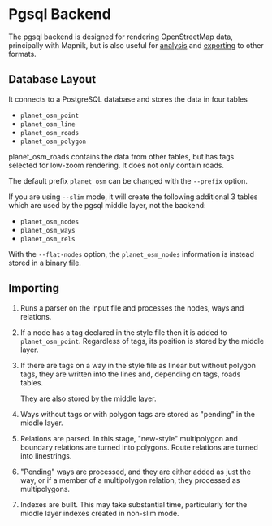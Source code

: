 # Pgsql Backend #

The pgsql backend is designed for rendering OpenStreetMap data, principally
with Mapnik, but is also useful for [analysis](docs/analysis.md) and
[exporting](docs/exporting.md) to other formats.

## Database Layout ##
It connects to a PostgreSQL database and stores the data in four tables

* ``planet_osm_point``
* ``planet_osm_line``
* ``planet_osm_roads``
* ``planet_osm_polygon``

planet_osm_roads contains the data from other tables, but has tags selected
for low-zoom rendering. It does not only contain roads.

The default prefix ``planet_osm`` can be changed with the ``--prefix`` option.

If you are using ``--slim`` mode, it will create the following additional 3
tables which are used by the pgsql middle layer, not the backend:

* ``planet_osm_nodes``
* ``planet_osm_ways``
* ``planet_osm_rels``

With the ``--flat-nodes`` option, the ``planet_osm_nodes`` information is
instead stored in a binary file.

## Importing ##

1. Runs a parser on the input file and processes the nodes, ways and relations.

2. If a node has a tag declared in the style file then it is added to
   ``planet_osm_point``. Regardless of tags, its position is stored by the
   middle layer.

3. If there are tags on a way in the style file as linear but without polygon
   tags, they are written into the lines and, depending on tags, roads tables.
   
   They are also stored by the middle layer.

4. Ways without tags or with polygon tags are stored as "pending" in the
   middle layer.

5. Relations are parsed. In this stage, "new-style" multipolygon and boundary
   relations are turned into polygons. Route relations are turned into
   linestrings.

6. "Pending" ways are processed, and they are either added as just the way, or
   if a member of a multipolygon relation, they processed as multipolygons.

7. Indexes are built. This may take substantial time, particularly for the
   middle layer indexes created in non-slim mode.
